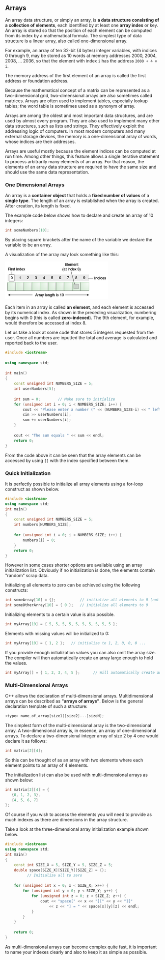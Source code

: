 ## Arrays

An array data structure, or simply an array, is **a data structure consisting of a collection of elements**, each identified by at least one **array index** or key. An array is stored so that the position of each element can be computed from its index by a mathematical formula. The simplest type of data structure is a linear array, also called one-dimensional array.

For example, an array of ten 32-bit (4 bytes) integer variables, with indices 0 through 9, may be stored as 10 words at memory addresses 2000, 2004, 2008, ... 2036, so that the element with index `i` has the address `2000 + 4 × i`.

The memory address of the first element of an array is called the first address or foundation address.

Because the mathematical concept of a matrix can be represented as a two-dimensional grid, two-dimensional arrays are also sometimes called matrices. Arrays are often used to implement tables, especially lookup tables; the word table is sometimes used as a synonym of array.

Arrays are among the oldest and most important data structures, and are used by almost every program. They are also used to implement many other data structures, such as lists and strings. They effectively exploit the addressing logic of computers. In most modern computers and many external storage devices, the memory is a one-dimensional array of words, whose indices are their addresses.

Arrays are useful mostly because the element indices can be computed at run time. Among other things, this feature allows a single iterative statement to process arbitrarily many elements of an array. For that reason, the elements of an array data structure are required to have the same size and should use the same data representation.

### One Dimensional Arrays

An array is a **container object** that holds a **fixed number of values** of a **single type**. The length of an array is established when the array is created. After creation, its length is fixed.

The example code below shows how to declare and create an array of 10 integers:

```c++
int someNumbers[10];
```

By placing square brackets after the name of the variable we declare the variable to be an array.

A visualization of the array may look something like this:

![An array of 10 integers](img/arrays_of_ten_integers.gif)

Each item in an array is called **an element**, and each element is accessed by its numerical index. As shown in the preceding visualization, numbering begins with 0 (this is called **zero-indexed**). The 9th element, for example, would therefore be accessed at index 8.

Let us take a look at some code that stores 5 integers requested from the user. Once all numbers are inputted the total and average is calculated and reported back to the user.

```c++
#include <iostream>

using namespace std;

int main()
{
    const unsigned int NUMBERS_SIZE = 5;
    int userNumbers[5];

    int sum = 0;        // Make sure to initialize
    for (unsigned int i = 0; i < NUMBERS_SIZE; i++) {
        cout << "Please enter a number (" << (NUMBERS_SIZE-i) << " left): ";
        cin >> userNumbers[i];
        sum += userNumbers[i];
    }

    cout << "The sum equals " << sum << endl;
    return 0;
}
```

From the code above it can be seen that the array elements can be accessed by using `[]` with the index specified between them.

### Quick Initialization

It is perfectly possible to initialize all array elements using a for-loop construct as shown below.

```c++
#include <iostream>
using namespace std;
int main()
{
    const unsigned int NUMBERS_SIZE = 5;
    int numbers[NUMBERS_SIZE];

    for (unsigned int i = 0; i < NUMBERS_SIZE; i++) {
        numbers[i] = 0;
    }
    return 0;
}
```

However in some cases shorter options are available using an array initialization list. Obviously if no initialization is done, the elements contain "random" scrap data.

Initializing all elements to zero can be achieved using the following constructs:

```c++
int someArray[10] = {};           // initialize all elements to 0 (not allowed in C)
int someOtherArray[10] = { 0 };   // initialize all elements to 0
```

Initializing elements to a certain value is also possible.
```c++
int myArray[10] = { 5, 5, 5, 5, 5, 5, 5, 5, 5, 5 };
```

Elements with missing values will be initialized to 0:
```c++
int myArray[10] = { 1, 2 };   // initialize to 1, 2, 0, 0, 0 ...
```

If you provide enough initialization values you can also omit the array size. The compiler will then automatically create an array large enough to hold the values.

```c++
int myArray[] = { 1, 2, 3, 4, 5 };      // Will automatically create an array of 5 elements
```

### Multi-Dimensional Arrays

C++ allows the declaration of multi-dimensional arrays. Multidimensional arrays can be described as **"arrays of arrays"**. Below is the general declaration template of such a structure:

```c++
<type> name_of_array[size1][size2]...[sizeN];
```

The simplest form of the multi-dimensional array is the two-dimensional array. A two-dimensional array is, in essence, an array of one-dimensional arrays. To declare a two-dimensional integer array of size 2 by 4 one would declare it as follows:

```c++
int matrix[2][4];
```

So this can be thought of as an array with two elements where each element points to an array of 4 elements.

The initialization list can also be used with multi-dimensional arrays as shown below:

```c++
int matrix[2][4] = {  
   {0, 1, 2, 3},
   {4, 5, 6, 7}
};
```

Of course if you wish to access the elements you will need to provide as much indexes as there are dimensions in the array structure.

Take a look at the three-dimensional array initialization example shown below.

<!-- TODO: A bit of a stupid example. Think of something more useful. -->
```c++
#include <iostream>
using namespace std;
int main()
{
    const int SIZE_X = 5, SIZE_Y = 5, SIZE_Z = 5;
    double space[SIZE_X][SIZE_Y][SIZE_Z] = {};
          // Initialize all to zero

    for (unsigned int x = 0; x < SIZE_X; x++) {
        for (unsigned int y = 0; y < SIZE_Y; y++) {
            for (unsigned int z = 0; z < SIZE_Z; z++) {
                cout << "space[" << x << "][" << y << "]["
                    << z << "] = " << space[x][y][z] << endl;
            }
        }
    }

    return 0;
}
```

As multi-dimensional arrays can become complex quite fast, it is important to name your indexes clearly and also to keep it as simple as possible.

